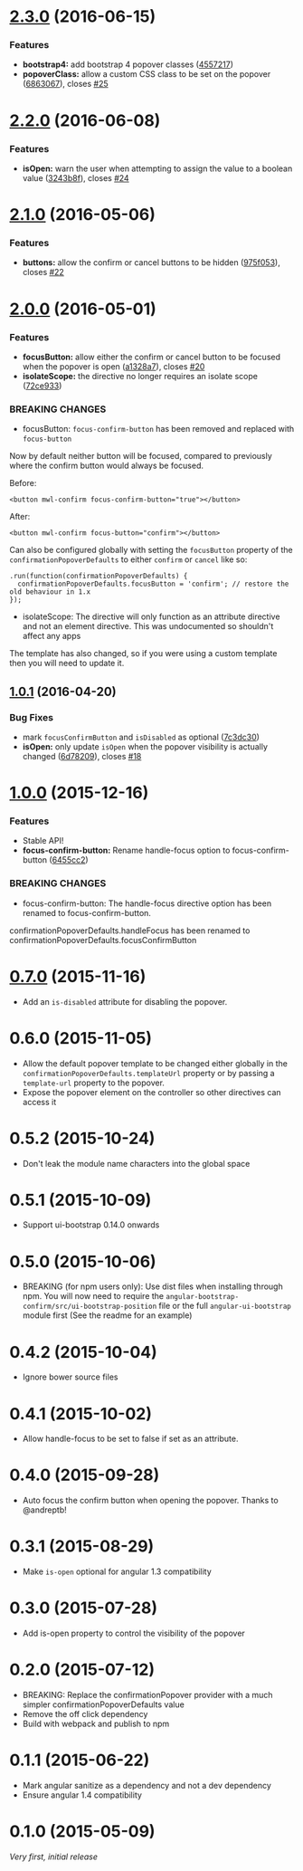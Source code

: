 <a name="2.3.0"></a>
# [2.3.0](https://github.com/mattlewis92/angular-bootstrap-confirm/compare/2.2.0...v2.3.0) (2016-06-15)


### Features

* **bootstrap4:** add bootstrap 4 popover classes ([4557217](https://github.com/mattlewis92/angular-bootstrap-confirm/commit/4557217))
* **popoverClass:** allow a custom CSS class to be set on the popover ([6863067](https://github.com/mattlewis92/angular-bootstrap-confirm/commit/6863067)), closes [#25](https://github.com/mattlewis92/angular-bootstrap-confirm/issues/25)



<a name="2.2.0"></a>
# [2.2.0](https://github.com/mattlewis92/angular-bootstrap-confirm/compare/2.1.0...v2.2.0) (2016-06-08)


### Features

* **isOpen:** warn the user when attempting to assign the value to a boolean value ([3243b8f](https://github.com/mattlewis92/angular-bootstrap-confirm/commit/3243b8f)), closes [#24](https://github.com/mattlewis92/angular-bootstrap-confirm/issues/24)



<a name="2.1.0"></a>
# [2.1.0](https://github.com/mattlewis92/angular-bootstrap-confirm/compare/2.0.0...v2.1.0) (2016-05-06)


### Features

* **buttons:** allow the confirm or cancel buttons to be hidden ([975f053](https://github.com/mattlewis92/angular-bootstrap-confirm/commit/975f053)), closes [#22](https://github.com/mattlewis92/angular-bootstrap-confirm/issues/22)



<a name="2.0.0"></a>
# [2.0.0](https://github.com/mattlewis92/angular-bootstrap-confirm/compare/1.0.1...v2.0.0) (2016-05-01)


### Features

* **focusButton:** allow either the confirm or cancel button to be focused when the popover is open ([a1328a7](https://github.com/mattlewis92/angular-bootstrap-confirm/commit/a1328a7)), closes [#20](https://github.com/mattlewis92/angular-bootstrap-confirm/issues/20)
* **isolateScope:** the directive no longer requires an isolate scope ([72ce933](https://github.com/mattlewis92/angular-bootstrap-confirm/commit/72ce933))


### BREAKING CHANGES

* focusButton: `focus-confirm-button` has been removed and replaced with `focus-button`

Now by default neither button will be focused, compared to previously where the confirm button would always be focused.

Before:
```
<button mwl-confirm focus-confirm-button="true"></button>
```

After:
```
<button mwl-confirm focus-button="confirm"></button>
```

Can also be configured globally with setting the `focusButton` property of the `confirmationPopoverDefaults` to either `confirm` or `cancel` like so:

```
.run(function(confirmationPopoverDefaults) {
  confirmationPopoverDefaults.focusButton = 'confirm'; // restore the old behaviour in 1.x
});
```
* isolateScope: The directive will only function as an attribute directive and not an element
directive. This was undocumented so shouldn't affect any apps

The template has also changed, so if you were using a custom template then you will need to update it.



<a name="1.0.1"></a>
## [1.0.1](https://github.com/mattlewis92/angular-bootstrap-confirm/compare/1.0.0...v1.0.1) (2016-04-20)


### Bug Fixes

* mark `focusConfirmButton` and `isDisabled` as optional ([7c3dc30](https://github.com/mattlewis92/angular-bootstrap-confirm/commit/7c3dc30))
* **isOpen:** only update `isOpen` when the popover visibility is actually changed ([6d78209](https://github.com/mattlewis92/angular-bootstrap-confirm/commit/6d78209)), closes [#18](https://github.com/mattlewis92/angular-bootstrap-confirm/issues/18)



<a name="1.0.0"></a>
# [1.0.0](https://github.com/mattlewis92/angular-bootstrap-confirm/compare/0.7.0...v1.0.0) (2015-12-16)


### Features

* Stable API!
* **focus-confirm-button:** Rename handle-focus option to focus-confirm-button ([6455cc2](https://github.com/mattlewis92/angular-bootstrap-confirm/commit/6455cc2))

### BREAKING CHANGES

* focus-confirm-button: The handle-focus directive option has been renamed to focus-confirm-button.

confirmationPopoverDefaults.handleFocus has been renamed to confirmationPopoverDefaults.focusConfirmButton



<a name="0.7.0"></a>
# [0.7.0](https://github.com/mattlewis92/angular-bootstrap-confirm/compare/0.7.0...v0.6.0) (2015-11-16)
* Add an `is-disabled` attribute for disabling the popover.

# 0.6.0 (2015-11-05)
* Allow the default popover template to be changed either globally in the `confirmationPopoverDefaults.templateUrl` property or by passing a `template-url` property to the popover.
* Expose the popover element on the controller so other directives can access it

# 0.5.2 (2015-10-24)
* Don't leak the module name characters into the global space

# 0.5.1 (2015-10-09)
* Support ui-bootstrap 0.14.0 onwards

# 0.5.0 (2015-10-06)
* BREAKING (for npm users only): Use dist files when installing through npm. You will now need to require the `angular-bootstrap-confirm/src/ui-bootstrap-position` file or the full `angular-ui-bootstrap` module first (See the readme for an example)

# 0.4.2 (2015-10-04)
* Ignore bower source files

# 0.4.1 (2015-10-02)
* Allow handle-focus to be set to false if set as an attribute.

# 0.4.0 (2015-09-28)
* Auto focus the confirm button when opening the popover. Thanks to @andreptb! 

# 0.3.1 (2015-08-29)
* Make `is-open` optional for angular 1.3 compatibility

# 0.3.0 (2015-07-28)
* Add is-open property to control the visibility of the popover

# 0.2.0 (2015-07-12)
* BREAKING: Replace the confirmationPopover provider with a much simpler confirmationPopoverDefaults value
* Remove the off click dependency
* Build with webpack and publish to npm

# 0.1.1 (2015-06-22)
* Mark angular sanitize as a dependency and not a dev dependency
* Ensure angular 1.4 compatibility

# 0.1.0 (2015-05-09)
_Very first, initial release_
